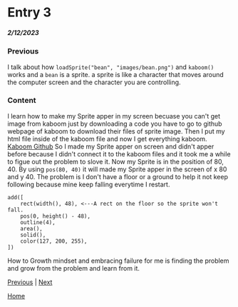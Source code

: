 # Entry 3
##### 2/12/2023

### Previous
I talk about how `loadSprite("bean", "images/bean.png")` and `kaboom()` works and a `bean` is a sprite. a sprite is like a character that moves around the computer screen and the character you are controlling.
### Content
I learn how to make my Sprite apper in my screen becuase you can't get image from kaboom just by downloading a code you have to go to github webpage of kaboom to download their files of sprite image. Then I put my html file inside of the kaboom file and now I get everything kaboom.
[Kaboom Github](https://github.com/replit/kaboom)
So I made my Sprite apper on screen and didn't apper before because I didn't connect it to the kaboom files and it took me a while to figue out the problem to slove it. Now my Sprite is in the position of 80, 40. By using `pos(80, 40)` it will made my Sprite apper in the screen of x 80 and y 40. The problem is I don't have a floor or a ground to help it not keep following because mine keep falling everytime I restart.
```JS
add([
    rect(width(), 48), <---A rect on the floor so the sprite won't fall.
    pos(0, height() - 48),
    outline(4),
    area(),
    solid(),
    color(127, 200, 255),
])
```
How to Growth mindset and embracing failure for me is finding the problem and grow from the problem and learn from it.




[Previous](entry02.md) | [Next](entry04.md)

[Home](../README.md)